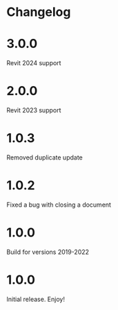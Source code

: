 # Changelog

# 3.0.0

Revit 2024 support

# 2.0.0

Revit 2023 support

# 1.0.3

Removed duplicate update

# 1.0.2

Fixed a bug with closing a document

# 1.0.0

Build for versions 2019-2022

# 1.0.0

Initial release. Enjoy!
